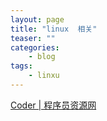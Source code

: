 ```yaml
---
layout: page
title: "linux  相关"
teaser: ""
categories:
    - blog
tags:
    - linxu
---
```


[Coder | 程序员资源网](http://info.9iphp.com/category/server/)